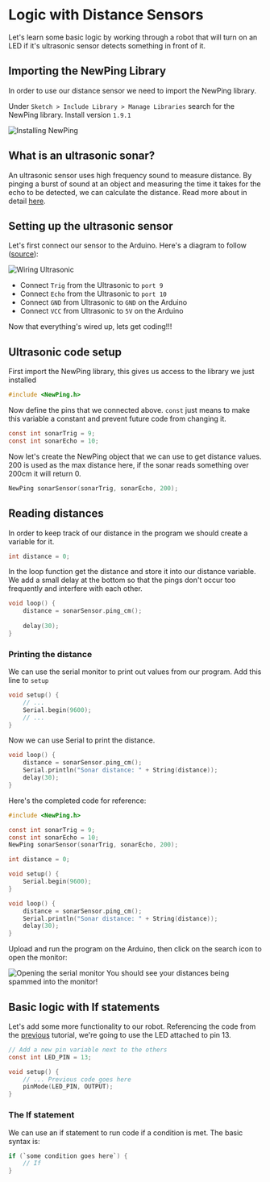 # Logic with Distance Sensors

Let's learn some basic logic by working through a robot that will turn on an LED if it's ultrasonic sensor detects something in front of it. 

## Importing the NewPing Library
In order to use our distance sensor we need to import the NewPing library. 

Under `Sketch > Include Library > Manage Libraries` search for the NewPing library. Install version `1.9.1`

![Installing NewPing](https://raw.githubusercontent.com/Penn-State-Robotics-Club/tutorials/master/resources/install_newping.png)

## What is an ultrasonic sonar?
An ultrasonic sensor uses high frequency sound to measure distance. By pinging a burst of sound at an object and measuring the time it takes for the echo to be detected, we can calculate the distance. 
Read more about in detail [here](http://cmra.rec.ri.cmu.edu/content/electronics/boe/ultrasonic_sensor/1.html).
## Setting up the ultrasonic sensor
Let's first connect our sensor to the Arduino.
Here's a diagram to follow ([source](https://howtomechatronics.com/tutorials/arduino/ultrasonic-sensor-hc-sr04/)):

![Wiring Ultrasonic](https://raw.githubusercontent.com/Penn-State-Robotics-Club/tutorials/master/resources/wiring_ultrasonic.png)

 - Connect `Trig` from the Ultrasonic to `port 9` 
 - Connect `Echo` from
   the Ultrasonic to `port 10` 
  - Connect `GND` from Ultrasonic to `GND` on
   the Arduino 
  - Connect `VCC` from Ultrasonic to `5V` on the Arduino

Now that everything's wired up, lets get coding!!!

## Ultrasonic code setup
First import the NewPing library, this gives us access to  the library we just installed
```c
#include <NewPing.h>
```

Now define the pins that we connected above. `const` just means to make this variable a constant and prevent future code from changing it.
```c
const int sonarTrig = 9;
const int sonarEcho = 10;
```

Now let's create the NewPing object that we can use to get distance values. 200 is used as the max distance here, if the sonar reads something over 200cm it will return 0.

```c
NewPing sonarSensor(sonarTrig, sonarEcho, 200);
```

## Reading distances
In order to keep track of our distance in the program we should create a variable for it.
```c
int distance = 0;
```

In the loop function get the distance and store it into our distance variable. We add a small delay at the bottom so that the pings don't occur too frequently and interfere with each other.
```c
void loop() {
	distance = sonarSensor.ping_cm();
	
	delay(30);
}
```

### Printing the distance
We can use the serial monitor to print out values from our program. Add this line to `setup`
```c
void setup() {
	// ...
	Serial.begin(9600);
	// ...
}
```
Now we can use Serial to print the distance.
```c
void loop() {
	distance = sonarSensor.ping_cm();
	Serial.println("Sonar distance: " + String(distance));
	delay(30);
}
```

Here's the completed code for reference:
```c
#include <NewPing.h>

const int sonarTrig = 9;
const int sonarEcho = 10;
NewPing sonarSensor(sonarTrig, sonarEcho, 200);

int distance = 0;

void setup() {
	Serial.begin(9600);
}

void loop() {
	distance = sonarSensor.ping_cm();
	Serial.println("Sonar distance: " + String(distance));
	delay(30);
}
```

Upload and run the program on the Arduino, then click on the search icon to open the monitor:

![Opening the serial monitor](https://raw.githubusercontent.com/Penn-State-Robotics-Club/tutorials/master/resources/open_serial_monitor.png)
You should see your distances being spammed into the monitor!

## Basic logic with If statements
Let's add some more functionality to our robot. Referencing the code from the [previous](https://github.com/Penn-State-Robotics-Club/tutorials/tree/master/Introduction.md) tutorial, we're going to use the LED attached to pin 13.

```c
// Add a new pin variable next to the others
const int LED_PIN = 13;

void setup() {
	// ... Previous code goes here
	pinMode(LED_PIN, OUTPUT);
}
```

### The If statement
We can use an if statement to run code if a condition is met. The basic syntax is:
```c
if (`some condition goes here`) {
	// If 
}
```
<!--stackedit_data:
eyJoaXN0b3J5IjpbMTMwMTAxNjM3MiwtMTc3MjY4MzAyMSwtMj
EyMzIzNDA4MCwxNTU4OTgwNDA2LDExOTk1Njc4MjksLTQ4Njc1
NjQxLDE0NTE2MjQxMzQsLTEzNTI4MDAzOTMsLTIxMDMyNTgzMj
ksLTE5NzgwNDg4NTUsMTE2NDA0MTgwNSw4MTc4OTU2MjVdfQ==

-->